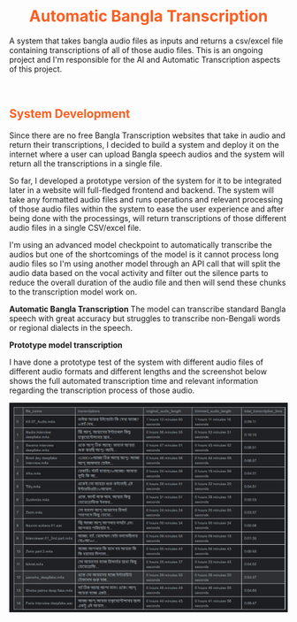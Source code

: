 
<h1 align='center' style=color:#fe5e21;><strong>Automatic Bangla Transcription</strong></h1>

A system that takes bangla audio files as inputs and returns a csv/excel file containing transcriptions of all of those audio files. This is an ongoing project and I'm responsible for the AI and Automatic Transcription aspects of this project.

<br/>

<h2 style=color:#fe5e21;>System  Development</h2>

Since there are no free Bangla Transcription websites that take in audio and return their transcriptions, I decided to build a system and deploy it on the internet where a user can upload Bangla speech audios and the system will return all the transcriptions in a single file.

So far, I developed a prototype version of the system for it to be integrated later in a website will full-fledged frontend and backend. The system will take any formatted audio files and runs operations and relevant processing of those audio files within the system to ease the user experience and after being done with the processings, will return transcriptions of those different audio files in a single CSV/excel file.

I'm using an advanced model checkpoint to automatically transcribe the audios but one of the shortcomings of the model is it cannot process long audio files so I'm using another model through an API call that will split the audio data based on the vocal activity and filter out the silence parts to reduce the overall duration of the audio file and then will send these chunks to the transcription model work on.

**Automatic Bangla Transcription**
The model can transcribe standard Bangla speech with great accuracy but struggles to transcribe non-Bengali words or regional dialects in the speech.

**Prototype model transcription**

I have done a prototype test of the system with different audio files of different audio formats and different lengths and the screenshot below shows the full automated transcription time and relevant information regarding the transcription process of those audio.

![automated transcripton screenshot](https://raw.githubusercontent.com/RezuwanHassan262/Automatic-Bangla-Transcription/main/images/Output_Screenshot.PNG) 




